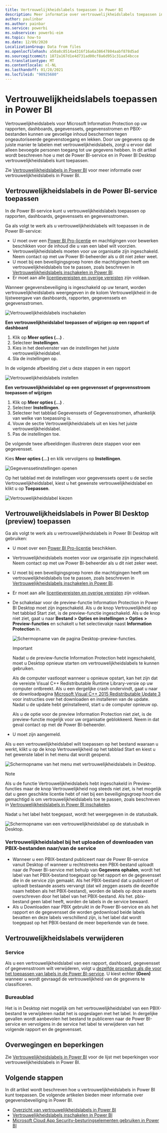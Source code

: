 ```yaml
---
title: Vertrouwelijkheidslabels toepassen in Power BI
description: Meer informatie over vertrouwelijkheidslabels toepassen in Power BI
author: paulinbar
ms.author: painbar
ms.service: powerbi
ms.subservice: powerbi-eim
ms.topic: how-to
ms.date: 12/09/2020
LocalizationGroup: Data from files
ms.openlocfilehash: a50a8c8514a4316f16a6a38647804aabf878d5ad
ms.sourcegitcommit: 1872a167d1e4d731ad00cf8a6d951c31aa54bcce
ms.translationtype: MT
ms.contentlocale: nl-NL
ms.lasthandoff: 01/28/2021
ms.locfileid: "98925680"
---
```

# <a name="how-to-apply-sensitivity-labels-in-power-bi"></a>Vertrouwelijkheidslabels toepassen in Power BI

Vertrouwelijkheidslabels voor Microsoft Information Protection op uw rapporten, dashboards, gegevenssets, gegevensstromen en PBIX-bestanden kunnen uw gevoelige inhoud beschermen tegen ongeautoriseerde gegevenstoegang en lekken. Door uw gegevens op de juiste manier te labelen met vertrouwelijkheidslabels, zorgt u ervoor dat alleen bevoegde personen toegang tot uw gegevens hebben. In dit artikel wordt beschreven hoe u met de Power BI-service en in Power BI Desktop vertrouwelijkheidslabels kunt toepassen.

Zie [Vertrouwelijkheidslabels in Power BI](service-security-sensitivity-label-overview.md) voor meer informatie over vertrouwelijkheidslabels in Power BI.

## <a name="apply-sensitivity-labels-in-the-power-bi-service"></a>Vertrouwelijkheidslabels in de Power BI-service toepassen

In de Power BI-service kunt u vertrouwelijkheidslabels toepassen op rapporten, dashboards, gegevenssets en gegevensstromen.

Ga als volgt te werk als u vertrouwelijkheidslabels wilt toepassen in de Power BI-service:
* U moet over een [Power BI Pro-licentie](./service-admin-purchasing-power-bi-pro.md) en machtigingen voor bewerken beschikken voor de inhoud die u van een label wilt voorzien.
* Vertrouwelijkheidslabels moeten voor uw organisatie zijn ingeschakeld. Neem contact op met uw Power BI-beheerder als u dit niet zeker weet.
* U moet bij een beveiligingsgroep horen die machtigingen heeft om vertrouwelijkheidslabels toe te passen, zoals beschreven in [Vertrouwelijkheidslabels inschakelen in Power BI](./service-security-enable-data-sensitivity-labels.md).
* Er moet aan alle [licentievereisten en overige vereisten](./service-security-enable-data-sensitivity-labels.md#licensing-and-requirements) zijn voldaan.

Wanneer gegevensbeveiliging is ingeschakeld op uw tenant, worden vertrouwelijkheidslabels weergegeven in de kolom Vertrouwelijkheid in de lijstweergave van dashboards, rapporten, gegevenssets en gegevensstromen.

![Vertrouwelijkheidslabels inschakelen](media/service-security-apply-data-sensitivity-labels/apply-data-sensitivity-labels-01.png)

**Een vertrouwelijkheidslabel toepassen of wijzigen op een rapport of dashboard**
1. Klik op **Meer opties (...)** .
1. Selecteer **Instellingen**.
1. Kies in het deelvenster van de instellingen het juiste vertrouwelijkheidslabel.
1. Sla de instellingen op.

In de volgende afbeelding ziet u deze stappen in een rapport

![Vertrouwelijkheidslabels instellen](media/service-security-apply-data-sensitivity-labels/apply-data-sensitivity-labels-02.png)

**Een vertrouwelijkheidslabel op een gegevensset of gegevensstroom toepassen of wijzigen**

1. Klik op **Meer opties (...)** .
1. Selecteer **Instellingen**.
1. Selecteer het tabblad Gegevenssets of Gegevensstromen, afhankelijk van welke van toepassing is.
1. Vouw de sectie Vertrouwelijkheidslabels uit en kies het juiste vertrouwelijkheidslabel.
1. Pas de instellingen toe.

De volgende twee afbeeldingen illustreren deze stappen voor een gegevensset.

Kies **Meer opties (...)** en klik vervolgens op **Instellingen**.

![Gegevenssetinstellingen openen](media/service-security-apply-data-sensitivity-labels/apply-data-sensitivity-labels-05.png)

Op het tabblad met de instellingen voor gegevenssets opent u de sectie Vertrouwelijkheidslabel, kiest u het gewenste vertrouwelijkheidslabel en klikt u op **Toepassen**.

![Vertrouwelijkheidslabel kiezen](media/service-security-apply-data-sensitivity-labels/apply-data-sensitivity-labels-06.png)

## <a name="apply-sensitivity-labels-in-power-bi-desktop-preview"></a>Vertrouwelijkheidslabels in Power BI Desktop (preview) toepassen

Ga als volgt te werk als u vertrouwelijkheidslabels in Power BI Desktop wilt gebruiken:
* U moet over een [Power BI Pro-licentie](./service-admin-purchasing-power-bi-pro.md) beschikken.
* Vertrouwelijkheidslabels moeten voor uw organisatie zijn ingeschakeld. Neem contact op met uw Power BI-beheerder als u dit niet zeker weet.
* U moet bij een beveiligingsgroep horen die machtigingen heeft om vertrouwelijkheidslabels toe te passen, zoals beschreven in [Vertrouwelijkheidslabels inschakelen in Power BI](./service-security-enable-data-sensitivity-labels.md).
* Er moet aan alle [licentievereisten en overige vereisten](./service-security-enable-data-sensitivity-labels.md#licensing-and-requirements) zijn voldaan.
* De schakelaar voor de preview-functie Information Protection in Power BI Desktop moet zijn ingeschakeld. Als u de knop Vertrouwelijkheid op het tabblad Start ziet, is de preview-functie ingeschakeld. Als u de knop niet ziet, gaat u naar **Bestand > Opties en instellingen > Opties > Preview-functies** en schakelt u het selectievakje naast **Information Protection** in.

    ![Schermopname van de pagina Desktop-preview-functies.](media/service-security-apply-data-sensitivity-labels/desktop-preview-features-page.png)

    >[!Important]
    >Nadat u de preview-functie Information Protection hebt ingeschakeld, moet u Desktop opnieuw starten om vertrouwelijkheidslabels te kunnen gebruiken.
    >
    >Als de computer vastloopt wanneer u opnieuw opstart, kan het zijn dat de vereiste Visual C++ Redistributable Runtime Library-versie op uw computer ontbreekt. Als u een dergelijke crash ondervindt, gaat u naar de downloadpagina [Microsoft Visual C++ 2015 Redistributable Update 3](https://www.microsoft.com/download/details.aspx?id=53587) voor instructies over het downloaden en installeren van de update. Nadat u de update hebt geïnstalleerd, start u de computer opnieuw op.

    Als u de optie voor de preview Information Protection niet ziet, is de preview-functie mogelijk voor uw organisatie geblokkeerd. Neem in dat geval contact op met de Power BI-beheerder.

* U moet zijn aangemeld.

Als u een vertrouwelijkheidslabel wilt toepassen op het bestand waaraan u werkt, klikt u op de knop Vertrouwelijkheid op het tabblad Start en kiest u het gewenste label in het menu dat wordt geopend.

![Schermopname van het menu met vertrouwelijkheidslabels in Desktop.](media/service-security-apply-data-sensitivity-labels/sensitivity-label-menu-desktop.png)

>[!NOTE]
> Als u de functie Vertrouwelijkheidslabels hebt ingeschakeld in Preview-functies maar de knop Vertrouwelijkheid nog steeds niet ziet, is het mogelijk dat u geen geschikte licentie hebt of niet bij een beveiligingsgroep hoort die gemachtigd is om vertrouwelijkheidslabels toe te passen, zoals beschreven in [Vertrouwelijkheidslabels in Power BI inschakelen](./service-security-enable-data-sensitivity-labels.md).

Nadat u het label hebt toegepast, wordt het weergegeven in de statusbalk.

![Schermopname van een vertrouwelijkheidslabel op de statusbalk in Desktop.](media/service-security-apply-data-sensitivity-labels/sensitivity-label-in-desktop-status-bar.png)

### <a name="sensitivity-labels-when-uploading-or-downloading-pbix-files-tofrom-the-service"></a>Vertrouwelijkheidslabel bij het uploaden of downloaden van PBIX-bestanden naar/van de service
* Wanneer u een PBIX-bestand publiceert naar de Power BI-service vanuit Desktop of wanneer u rechtstreeks een PBIX-bestand uploadt naar de Power BI-service met behulp van **Gegevens ophalen**, wordt het label van het PBIX-bestand toegepast op het rapport en de gegevensset die in de service zijn gemaakt. Als het PBIX-bestand dat u publiceert of uploadt bestaande assets vervangt (dat wil zeggen assets die dezelfde naam hebben als het PBIX-bestand), worden de labels op deze assets overschreven door het label van het PBIX-bestand. Als het. pbix-bestand geen label heeft, worden de labels in de service bewaard.
* Als u Downloaden naar PBIX gebruikt in de Power BI-service en als het rapport en de gegevensset die worden gedownload beide labels bevatten en deze labels verschillend zijn, is het label dat wordt toegepast op het PBIX-bestand de meer beperkende van de twee.

## <a name="remove-sensitivity-labels"></a>Vertrouwelijkheidslabels verwijderen

### <a name="service"></a>Service
Als u een vertrouwelijkheidslabel van een rapport, dashboard, gegevensset of gegevensstroom wilt verwijderen, volgt u [dezelfde procedure als die voor het toepassen van labels in de Power BI-service](#apply-sensitivity-labels-in-the-power-bi-service). U kiest echter **(Geen)** wanneer u wordt gevraagd de vertrouwelijkheid van de gegevens te classificeren.

### <a name="desktop"></a>Bureaublad
Het is in Desktop niet mogelijk om het vertrouwelijkheidslabel van een PBIX-bestand te verwijderen nadat het is opgeslagen met het label. In dergelijke gevallen wordt aanbevolen het bestand te publiceren naar de Power BI-service en vervolgens in de service het label te verwijderen van het volgende rapport en de gegevensset.

## <a name="considerations-and-limitations"></a>Overwegingen en beperkingen

Zie [Vertrouwelijkheidslabels in Power BI](service-security-sensitivity-label-overview.md#limitations) voor de lijst met beperkingen voor vertrouwelijkheidslabels in Power BI.

## <a name="next-steps"></a>Volgende stappen

In dit artikel wordt beschreven hoe u vertrouwelijkheidslabels in Power BI kunt toepassen. De volgende artikelen bieden meer informatie over gegevensbeveiliging in Power BI. 

* [Overzicht van vertrouwelijkheidslabels in Power BI](./service-security-sensitivity-label-overview.md)
* [Vertrouwelijkheidslabels inschakelen in Power BI](./service-security-enable-data-sensitivity-labels.md)
* [Microsoft Cloud App Security-besturingselementen gebruiken in Power BI](./service-security-using-microsoft-cloud-app-security-controls.md)